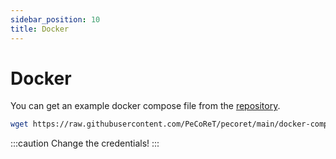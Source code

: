 ```yaml
---
sidebar_position: 10
title: Docker
---
```


# Docker

You can get an example docker compose file from the [repository](https://github.com/pecoret/pecoret).

```bash
wget https://raw.githubusercontent.com/PeCoReT/pecoret/main/docker-compose.yaml
```

:::caution
Change the credentials!
:::
